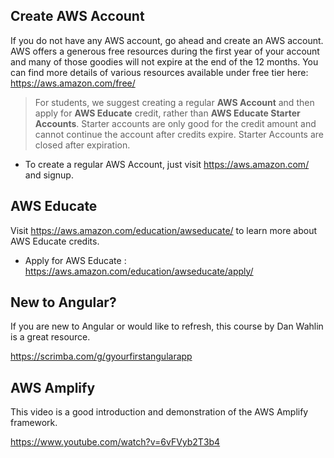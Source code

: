 ## Create AWS Account
If you do not have any AWS account, go ahead and create an AWS account. AWS offers a generous free resources during the first year of your account and many of those goodies will not expire at the end of the 12 months. You can find more details of various resources available under free tier here: https://aws.amazon.com/free/

> For students, we suggest creating a regular **AWS Account** and then apply for **AWS Educate** credit, rather than **AWS Educate Starter Accounts**. Starter accounts are only good for the credit amount and cannot continue the account after credits expire. Starter Accounts are closed after expiration.

* To create a regular AWS Account, just visit https://aws.amazon.com/ and signup.

## AWS Educate
Visit https://aws.amazon.com/education/awseducate/ to learn more about AWS Educate credits.
* Apply for AWS Educate : https://aws.amazon.com/education/awseducate/apply/

## New to Angular?
If you are new to Angular or would like to refresh, this course by Dan Wahlin is a great resource.

https://scrimba.com/g/gyourfirstangularapp

## AWS Amplify
This video is a good introduction and demonstration of the AWS Amplify framework. 

https://www.youtube.com/watch?v=6vFVyb2T3b4